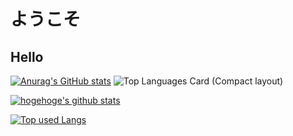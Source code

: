 # ようこそ
## Hello
[![Anurag's GitHub stats](https://github-readme-stats.vercel.app/api?username=michiya96)](https://github.com/anuraghazra/github-readme-stats)
![Top Languages Card (Compact layout)](https://github-readme-stats.vercel.app/api/top-langs/?username=michiya96&layout=compact)

[![hogehoge's github stats](https://github-readme-stats.vercel.app/api?username=michiya96&hide=contribs&count_private=true&show_icons=true&theme=tokyonight)](https://github.com/michiya96/)

<!-- ソースコード統計 -->
[![Top used Langs](https://github-readme-stats.vercel.app/api/top-langs/?username=michiya96&layout=compact&theme=tokyonight)](https://github.com/michiya96/)

<!--
**michiya96/michiya96** is a ✨ _special_ ✨ repository because its `README.md` (this file) appears on your GitHub profile.

Here are some ideas to get you started:

- 🔭 I’m currently working on ...
- 🌱 I’m currently learning ...
- 👯 I’m looking to collaborate on ...
- 🤔 I’m looking for help with ...
- 💬 Ask me about ...
- 📫 How to reach me: ...
- 😄 Pronouns: ...
- ⚡ Fun fact: ...
-->
